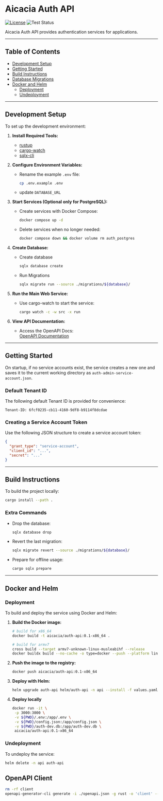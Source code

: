 # Aicacia Auth API

[![License](https://img.shields.io/badge/license-MIT%2FApache--2.0-blue)](LICENSE-MIT)
![Test Status](https://github.com/aicacia/rs-auth/actions/workflows/test.yml/badge.svg)

Aicacia Auth API provides authentication services for applications.

---

## Table of Contents

- [Development Setup](#development-setup)
- [Getting Started](#getting-started)
- [Build Instructions](#build-instructions)
- [Database Migrations](#database-migrations)
- [Docker and Helm](#docker-and-helm)
  - [Deployment](#deployment)
  - [Undeployment](#undeployment)

---

## Development Setup

To set up the development environment:

1. **Install Required Tools:**

   - [rustup](https://rustup.rs/)
   - [cargo-watch](https://crates.io/crates/cargo-watch)
   - [sqlx-cli](https://github.com/launchbadge/sqlx/tree/main/sqlx-cli)

2. **Configure Environment Variables:**

   - Rename the example `.env` file:
     ```bash
     cp .env.example .env
     ```
   - update `DATABASE_URL`

3. **Start Services (Optional only for PostgreSQL):**

   - Create services with Docker Compose:
     ```bash
     docker compose up -d
     ```
   - Delete services when no longer needed:
     ```bash
     docker compose down && docker volume rm auth_postgres
     ```

4. **Create Database:**

   - Create database
     ```bash
     sqlx database create
     ```
   - Run Migrations
     ```bash
     sqlx migrate run --source ./migrations/${database}/
     ```

5. **Run the Main Web Service:**

   - Use cargo-watch to start the service:
     ```bash
     cargo watch -c -w src -x run
     ```

6. **View API Documentation:**
   - Access the OpenAPI Docs:  
     [OpenAPI Documentation](https://petstore.swagger.io/?url=http://localhost:3000/openapi.json)

---

## Getting Started

On startup, if no service accounts exist, the service creates a new one and saves it to the current working directory as `auth-admin-service-account.json`.

### Default Tenant ID

The following default Tenant ID is provided for convenience:

```plaintext
Tenant-ID: 6fcf0235-cb11-4160-9df8-b9114f8dcdae
```

### Creating a Service Account Token

Use the following JSON structure to create a service account token:

```json
{
  "grant_type": "service-account",
  "client_id": "...",
  "secret": "..."
}
```

---

## Build Instructions

To build the project locally:

```bash
cargo install --path .
```

### Extra Commands

- Drop the database:

  ```bash
  sqlx database drop
  ```

- Revert the last migration:
  ```bash
  sqlx migrate revert --source ./migrations/${database}/
  ```
- Prepare for offline usage:
  ```bash
  cargo sqlx prepare
  ```

---

## Docker and Helm

### Deployment

To build and deploy the service using Docker and Helm:

1. **Build the Docker image:**

   ```bash
   # build for x86_64
   docker build -t aicacia/auth-api:0.1-x86_64 .

   # build for armv7
   cross build --target armv7-unknown-linux-musleabihf --release
   docker buildx build --no-cache -o type=docker --push --platform linux/arm/v7 --build-arg=TARGET=armv7-unknown-linux-musleabihf -t aicacia/auth-api:0.1-armv7 -f Dockerfile.local-target .
   ```

2. **Push the image to the registry:**

   ```bash
   docker push aicacia/auth-api:0.1-x86_64
   ```

3. **Deploy with Helm:**

   ```bash
   helm upgrade auth-api helm/auth-api -n api --install -f values.yaml --set image.hash="$(docker inspect --format='{{index .Id}}' aicacia/auth-api:0.1-x86_64)"
   ```

4. **Deploy locally**
   ```bash
   docker run -it \
    -p 3000:3000 \
    -v ${PWD}/.env:/app/.env \
    -v ${PWD}/config.json:/app/config.json \
    -v ${PWD}/auth-dev.db:/app/auth-dev.db \
    aicacia/auth-api:0.1-x86_64
   ```

### Undeployment

To undeploy the service:

```bash
helm delete -n api auth-api
```

## OpenAPI Client

```bash
rm -rf client
openapi-generator-cli generate -i ./openapi.json -g rust -o 'client' --additional-properties=library=hyper,bestFitInt=true,avoidBoxedModels=true
```
